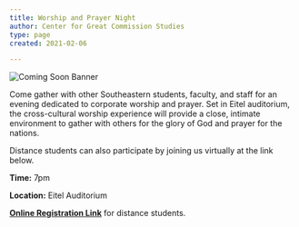 ```yaml
---
title: Worship and Prayer Night
author: Center for Great Commission Studies
type: page
created: 2021-02-06

---
```


![Coming Soon Banner](https://i.imgur.com/pxK8WAn.png)


Come gather with other Southeastern students, faculty, and staff for an evening dedicated to corporate worship and prayer. Set in Eitel auditorium, the cross-cultural worship experience will provide a close, intimate environment to gather with others for the glory of God and prayer for the nations.

Distance students can also participate by joining us virtually at the link below.

**Time:** 7pm

**Location:** Eitel Auditorium

**[Online Registration Link](https://gmwnightofworship.eventbrite.com)** for distance students.